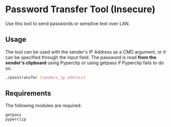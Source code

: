 # Password Transfer Tool (Insecure)

Use this tool to send passwords or sensitive text over LAN.

## Usage

The tool can be used with the sender's IP Address as a CMD argument, or it can be specified through the input field.
The password is read **from the sender's clipboard** using Pyperclip or using getpass if Pyperclip fails to do so.

```bash
./passtransfer [senders_ip_address]
```

## Requirements

The following modules are required:

```
getpass
pyperclip
```